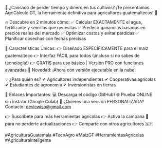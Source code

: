 🚜 ¿Cansado de perder tiempo y dinero en tus cultivos? ¡Te presentamos AgriCálculo GT, la herramienta definitiva para agricultores guatemaltecos! 🌱

🔥 Descubre en 2 minutos cómo:
✅ Calcular EXACTAMENTE el agua, fertilizante y semillas que necesitas
✅ Predecir ganancias basadas en precios reales del mercado
✅ Optimizar costos y evitar pérdidas
✅ Planificar cosechas con fechas precisas

📌 Características Únicas:
👉 Diseñado ESPECÍFICAMENTE para el maíz guatemalteco
👉 Interfaz FÁCIL para todos (¡incluso si no sabes de tecnología!)
👉 GRATIS para uso básico | Versión PRO con funciones avanzadas
🔁 Novedad: ¡Ahora con versión ejecutable en la nube!

💡 ¿Para quién es?
✔ Agricultores independientes
✔ Cooperativas agrícolas
✔ Estudiantes de agronomía
✔ Inversionistas en tierras

🔗 Enlaces Importantes:
💻 Descarga el código (GitHub)
🌐 Prueba ONLINE sin instalar (Google Colab)
📩 ¿Quieres una versión PERSONALIZADA? Contacto: devlewiso@gmail.com

👉 Suscríbete para más herramientas agrícolas
👉 Activa la campana 🔔 para no perderte actualizaciones
👉 Comparte con otros agricultores 🇬🇹

#AgriculturaGuatemala #TecnAgro #MaízGT #HerramientasAgrícolas #AgriculturaInteligente
